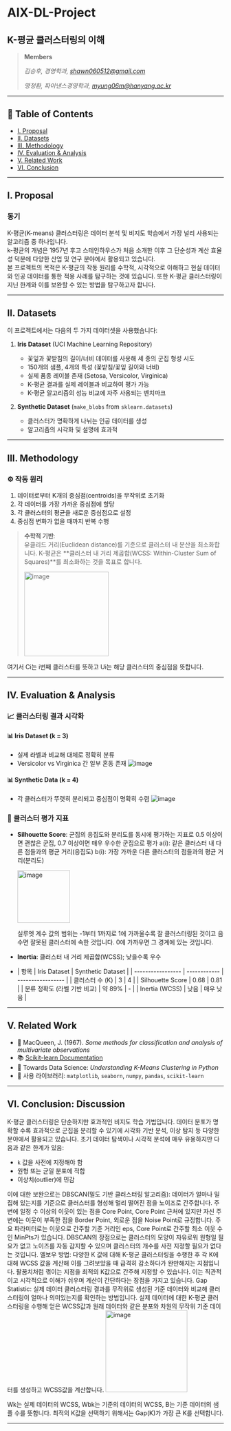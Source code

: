# AIX-DL-Project
## K-평균 클러스터링의 이해

> **Members**
> 
> *김승후, 경영학과, shawn060512@gmail.com*
> 
> *명정환, 파이낸스경영학과, myung06m@hanyang.ac.kr*

---

## 📑 Table of Contents
- [I. Proposal](#i-proposal)
- [II. Datasets](#ii-datasets)
- [III. Methodology](#iii-methodology)
- [IV. Evaluation & Analysis](#iv-evaluation--analysis)
- [V. Related Work](#v-related-work)
- [VI. Conclusion](#vi-conclusion-discussion)

---

## I. Proposal

### 동기
K-평균(K-means) 클러스터링은 데이터 분석 및 비지도 학습에서 가장 널리 사용되는 알고리즘 중 하나입니다.  
k-평균의 개념은 1957년 후고 스테인하우스가 처음 소개한 이후 그 단순성과 계산 효율성 덕분에 다양한 산업 및 연구 분야에서 활용되고 있습니다.  
본 프로젝트의 목적은 K-평균의 작동 원리를 수학적, 시각적으로 이해하고 현실 데이터와 인공 데이터를 통한 적용 사례를 탐구하는 것에 있습니다.
또한 K-평균 클러스터링이 지닌 한계와 이를 보완할 수 있는 방법을 탐구하고자 합니다.

---

## II. Datasets

이 프로젝트에서는 다음의 두 가지 데이터셋을 사용했습니다:

1. **Iris Dataset** (UCI Machine Learning Repository)  
   - 꽃잎과 꽃받침의 길이/너비 데이터를 사용해 세 종의 군집 형성 시도
   - 150개의 샘플, 4개의 특성 (꽃받침/꽃잎 길이와 너비)
   - 실제 품종 레이블 존재 (Setosa, Versicolor, Virginica)
   - K-평균 결과를 실제 레이블과 비교하여 평가 가능
   - K-평균 알고리즘의 성능 비교에 자주 사용되는 벤치마크

2. **Synthetic Dataset** (`make_blobs` from `sklearn.datasets`)  
   - 클러스터가 명확하게 나뉘는 인공 데이터를 생성  
   - 알고리즘의 시각화 및 설명에 효과적

---

## III. Methodology


### ⚙️ 작동 원리
1. 데이터로부터 K개의 중심점(centroids)을 무작위로 초기화  
2. 각 데이터를 가장 가까운 중심점에 할당  
3. 각 클러스터의 평균을 새로운 중심점으로 설정  
4. 중심점 변화가 없을 때까지 반복 수행

> **수학적 기반**:  
> 유클리드 거리(Euclidean distance)를 기준으로 클러스터 내 분산을 최소화합니다.
> K-평균은 **클러스터 내 거리 제곱합(WCSS: Within-Cluster Sum of Squares)**를 최소화하는 것을 목표로 합니다.
> 
> <img width="196" alt="image" src="https://github.com/user-attachments/assets/2c725eae-2fd0-429f-bec7-c430604b2339" />

여기서 Ci는 i번째 클러스터를 뜻하고 Ui는 해당 클러스터의 중심점을 뜻합니다.



---

## IV. Evaluation & Analysis

### 📈 클러스터링 결과 시각화

#### 📊 Iris Dataset (k = 3)
- 실제 라벨과 비교해 대체로 정확히 분류
- Versicolor vs Virginica 간 일부 혼동 존재
![image](https://github.com/user-attachments/assets/f8bc9ce2-5789-449a-8c66-2832f4a74f28)


#### 📊 Synthetic Data (k = 4)
- 각 클러스터가 뚜렷히 분리되고 중심점이 명확히 수렴
![image](https://github.com/user-attachments/assets/a5857a80-2400-4201-b347-11e247524c47)


### 📏 클러스터 평가 지표
- **Silhouette Score**: 군집의 응집도와 분리도를 동시에 평가하는 지표로 0.5 이상이면 괜찮은 군집, 0.7 이상이면 매우 우수한 군집으로 평가
  a(i): 같은 클러스터 내 다른 점들과의 평균 거리(응집도)
  b(i): 가장 가까운 다른 클러스터의 점들과의 평균 거리(분리도)

   <img width="122" alt="image" src="https://github.com/user-attachments/assets/04e55926-90c8-46e0-bcd6-d84b14632f93" />

  실루엣 계수 값의 범위는 -1부터 1까지로 1에 가까울수록 잘 클러스터링된 것이고 음수면 잘못된 클러스터에 속한 것입니다. 0에 가까우면 그 경계에 있는 것입니다.
- **Inertia**: 클러스터 내 거리 제곱합(WCSS); 낮을수록 우수

  
- | 항목                | Iris Dataset | Synthetic Dataset |
| ----------------- | ------------ | ----------------- |
| 클러스터 수 (K)        | 3            | 4                 |
| Silhouette Score  | 0.68         | 0.81              |
| 분류 정확도 (라벨 기반 비교) | 약 89%        | -                 |
| Inertia (WCSS)    | 낮음           | 매우 낮음             |


---

## V. Related Work

- 📄 MacQueen, J. (1967). *Some methods for classification and analysis of multivariate observations*
- 📚 [Scikit-learn Documentation](https://scikit-learn.org)
- 📝 Towards Data Science: *Understanding K-Means Clustering in Python*
- 🔧 사용 라이브러리: `matplotlib`, `seaborn`, `numpy`, `pandas`, `scikit-learn`

---

## VI. Conclusion: Discussion

K-평균 클러스터링은 단순하지만 효과적인 비지도 학습 기법입니다.
데이터 분포가 명확할 수록 효과적으로 군집을 분리할 수 있기에 시각화 기반 분석, 이상 탐지 등 다양한 분야에서 활용되고 있습니다.
초기 데이터 탐색이나 시각적 분석에 매우 유용하지만 다음과 같은 한계가 있음:

- `k` 값을 사전에 지정해야 함
- 원형 또는 균일 분포에 적합
- 이상치(outlier)에 민감

이에 대한 보완으로는 
  DBSCAN(밀도 기반 클러스터링 알고리즘): 데이터가 얼마나 밀집해 있는지를 기준으로 클러스터를 형성해 멀리 떨어진 점을 노이즈로 간주합니다. 주변에 일정 수 이상의 이웃이 있는 점을 Core Point, Core Point 근처에 있지만 자신 주변에는 이웃이 부족한 점을 Border Point, 외로운 점을 Noise Point로 규정합니다. 주요 파라미터로는 이웃으로 간주할 기준 거리인 eps, Core Point로 간주할 최소 이웃 수인 MinPts가 있습니다. DBSCAN의 장점으로는 클러스터의 모양이 자유로워 원형일 필요가 없고 노이즈를 자동 감지할 수 있으며 클러스터의 개수를 사전 지정할 필요가 없다는 것입니다.
  엘보우 방법: 다양한 K 값에 대해 K-평균 클러스터링을 수행한 후 각 K에 대해 WCSS 값을 계산해 이를 그려보았을 때 급격히 감소하다가 완만해지는 지점입니다. 팔꿈치처럼 꺾이는 지점을 최적의 K값으로 간주해 지정할 수 있습니다. 이는 직관적이고 시각적으로 이해가 쉬우며 계산이 간단하다는 장점을 가지고 있습니다.
  Gap Statistic: 실제 데이터 클러스터링 결과를 무작위로 생성된 기준 데이터와 비교해 클러스터링이 얼마나 의미있는지를 확인하는 방법입니다. 실제 데이터에 대한 K-평균 클러스터링을 수행해 얻은 WCSS값과 원래 데이터와 같은 분포와 차원의 무작위 기준 데이터를 생성하고 WCSS값을 계산합니다. 
  <img width="190" alt="image" src="https://github.com/user-attachments/assets/11cfd6fa-9f1e-44b1-ab4c-9cc2a50ad152" />
  
Wk는 실제 데이터의 WCSS, Wbk는 기준의 데이터의 WCSS, B는 기준 데이터의 샘플 수를 뜻합니다. 최적의 K값을 선택하기 위해서는 Gap(K)가 가장 큰 K를 선택합니다. 

---

